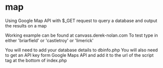 # map
Using Google Map API with $_GET request to query a database and output the results on a map 

Working example can be found at canvass.derek-nolan.com
To test type in either 'briarfield' or 'castletroy' or 'limerick'

You will need to add your database details to dbinfo.php
You will also need to get an API key form Google Maps API and add it to the url of the script tag at the bottom of index.php
